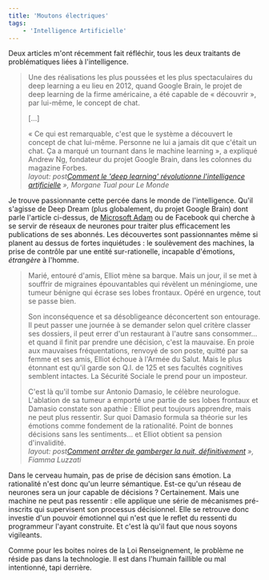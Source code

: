 ```yaml
---
title: 'Moutons électriques'
tags:
    - 'Intelligence Artificielle'
---
```


Deux articles m'ont récemment fait réfléchir, tous les deux traitants de problématiques liées à l'intelligence.

<!-- more -->

> Une des réalisations les plus poussées et les plus spectaculaires du <span lang="en">deep learning</span> a eu lieu en 2012, quand Google Brain, le projet de deep learning de la firme américaine, a été capable de «&nbsp;découvrir&nbsp;», par lui-même, le concept de chat.
>
> […]
>
> «&nbsp;Ce qui est remarquable, c'est que le système a découvert le concept de chat lui-même. Personne ne lui a jamais dit que c'était un chat. Ça a marqué un tournant dans le machine learning&nbsp;», a expliqué Andrew Ng, fondateur du projet Google Brain, dans les colonnes du magazine Forbes.  
> <cite>layout: post[Comment le 'deep learning' révolutionne l'intelligence artificielle](http://mobile.lemonde.fr/pixels/article/2015/07/24/comment-le-deep-learning-revolutionne-l-intelligence-artificielle_4695929_4408996.html?xtref=acc_dir&utm_campaign=Echobox&utm_medium=Social&utm_source=Facebook)&nbsp;», Morgane Tual pour Le Monde</cite>

Je trouve passionnante cette percée dans le monde de l'intelligence. Qu'il s'agisse de <span lang="en">Deep Dream</span> (plus globalement, du projet <span lang="en">Google Brain</span>) dont parle l'article ci-dessus, de [Microsoft Adam](http://research.microsoft.com/en-us/news/features/dnnvision-071414.aspx) ou de Facebook qui cherche à se servir de réseaux de neurones pour traiter plus efficacement les publications de ses abonnés. Les découvertes sont passionnantes même si planent au dessus de fortes inquiétudes&nbsp;: le soulèvement des machines, la prise de contrôle par une entité sur-rationelle, incapable d'émotions, _étrangère_ à l'homme.

> Marié, entouré d'amis, Elliot mène sa barque. Mais un jour, il se met à souffrir de migraines épouvantables qui révèlent un méningiome, une tumeur bénigne qui écrase ses lobes frontaux. Opéré en urgence, tout se passe bien.
>
> Son inconséquence et sa désobligeance déconcertent son entourage. Il peut passer une journée à se demander selon quel critère classer ses dossiers, il peut errer d'un restaurant à l'autre sans consommer… et quand il finit par prendre une décision, c'est la mauvaise. En proie aux mauvaises fréquentations, renvoyé de son poste, quitté par sa femme et ses amis, Elliot échoue à l'Armée du Salut. Mais le plus étonnant est qu'il garde son Q.I. de 125 et ses facultés cognitives semblent intactes. La Sécurité Sociale le prend pour un imposteur.
>
> C'est là qu'il tombe sur Antonio Damasio, le célèbre neurologue. L'ablation de sa tumeur a emporté une partie de ses lobes frontaux et Damasio constate son apathie&nbsp;: Elliot peut toujours apprendre, mais ne peut plus ressentir. Sur quoi Damasio formula sa théorie sur les émotions comme fondement de la rationalité. Point de bonnes décisions sans les sentiments… et Elliot obtient sa pension d'invalidité.  
> <cite>layout: post[Comment arrêter de gamberger la nuit, définitivement](http://lavventura.blog.lemonde.fr/2015/07/24/comment-arreter-de-gamberger-la-nuit/)&nbsp;», Fiamma Luzzati</cite>

Dans le cerveau humain, pas de prise de décision sans émotion. La rationalité n'est donc qu'un leurre sémantique. Est-ce qu'un réseau de neurones sera un jour capable de décisions&nbsp;? Certainement. Mais une machine ne peut pas ressentir&nbsp;: elle applique une série de mécanismes pré-inscrits qui supervisent son processus décisionnel. Elle se retrouve donc investie d'un pouvoir émotionnel qui n'est que le reflet du ressenti du programmeur l'ayant construite. Et c'est là qu'il faut que nous soyons vigileants.

Comme pour les boites noires de la Loi Renseignement, le problème ne réside pas dans la technologie. Il est dans l'humain faillible ou mal intentionné, tapi derrière.
